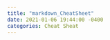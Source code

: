 ```yaml
---
title: "markdown_CheatSheet"
date: 2021-01-06 19:44:00 -0400
categories: Cheat Sheat
---
```

[markdown Cheat Sheet]: image/markdown.png

[GitLab Markdown Cheat Sheet]: https://cheatography.com/snidd111/cheat-sheets/gitlab-markdown/
